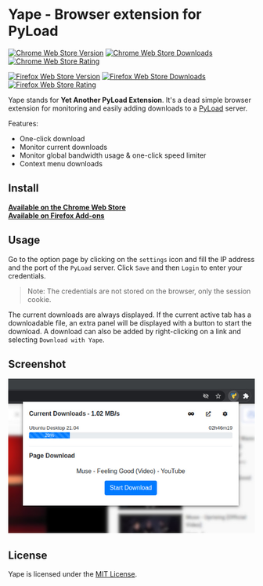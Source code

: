 # Yape - Browser extension for PyLoad

[![Chrome Web Store Version](https://img.shields.io/chrome-web-store/v/lbbofcfllogcmffofacfoiolglncdcgb.svg?style=flat-square)](https://chrome.google.com/webstore/detail/yape/lbbofcfllogcmffofacfoiolglncdcgb)
[![Chrome Web Store Downloads](https://img.shields.io/chrome-web-store/d/lbbofcfllogcmffofacfoiolglncdcgb.svg?style=flat-square)](https://chrome.google.com/webstore/detail/yape/lbbofcfllogcmffofacfoiolglncdcgb/reviews)
[![Chrome Web Store Rating](https://img.shields.io/chrome-web-store/stars/lbbofcfllogcmffofacfoiolglncdcgb.svg?style=flat-square)](https://chrome.google.com/webstore/detail/yape/lbbofcfllogcmffofacfoiolglncdcgb/reviews)

[![Firefox Web Store Version](https://img.shields.io/amo/v/remi.rigal@ensta-bretagne.org.svg?style=flat-square&label=firefox%20add-on)](https://addons.mozilla.org/firefox/addon/yape/)
[![Firefox Web Store Downloads](https://img.shields.io/amo/users/remi.rigal@ensta-bretagne.org.svg?style=flat-square)](https://addons.mozilla.org/firefox/addon/yape/)
[![Firefox Web Store Rating](https://img.shields.io/amo/stars/remi.rigal@ensta-bretagne.org.svg?style=flat-square&label=ratings)](https://addons.mozilla.org/firefox/addon/yape/)



Yape stands for **Yet Another PyLoad Extension**. It's a dead simple browser extension for monitoring and easily adding downloads to a [PyLoad](https://github.com/pyload/pyload) server.

Features:
- One-click download
- Monitor current downloads
- Monitor global bandwidth usage & one-click speed limiter
- Context menu downloads


## Install

**[Available on the Chrome Web Store](https://chrome.google.com/webstore/detail/yape/lbbofcfllogcmffofacfoiolglncdcgb)**  
**[Available on Firefox Add-ons](https://addons.mozilla.org/firefox/addon/yape/)**


## Usage

Go to the option page by clicking on the `settings` icon and fill the IP address and the port of the `PyLoad` server. Click `Save` and then `Login` to enter your credentials.

> Note: The credentials are not stored on the browser, only the session cookie.  

The current downloads are always displayed.
If the current active tab has a downloadable file, an extra panel will be displayed with a button to start the download.
A download can also be added by right-clicking on a link and selecting `Download with Yape`.


## Screenshot

![Screenshot](images/screenshot.jpg)


## License

Yape is licensed under the [MIT License](https://github.com/RemiRigal/Yape/blob/master/LICENSE).
